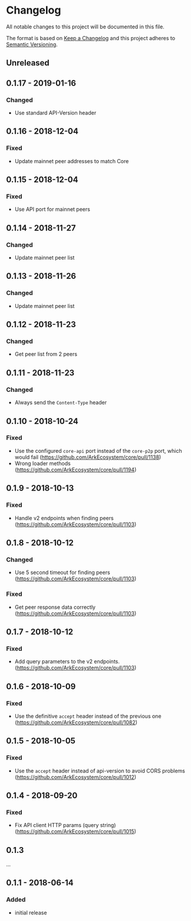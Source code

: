 # Changelog

All notable changes to this project will be documented in this file.

The format is based on [Keep a Changelog](http://keepachangelog.com/en/1.0.0/)
and this project adheres to [Semantic Versioning](http://semver.org/spec/v2.0.0.html).

## Unreleased

## 0.1.17 - 2019-01-16

### Changed
- Use standard API-Version header

## 0.1.16 - 2018-12-04

### Fixed
- Update mainnet peer addresses to match Core

## 0.1.15 - 2018-12-04

### Fixed
- Use API port for mainnet peers

## 0.1.14 - 2018-11-27

### Changed
- Update mainnet peer list

## 0.1.13 - 2018-11-26

### Changed
- Update mainnet peer list

## 0.1.12 - 2018-11-23

### Changed
- Get peer list from 2 peers

## 0.1.11 - 2018-11-23

### Changed
- Always send the `Content-Type` header

## 0.1.10 - 2018-10-24

### Fixed
- Use the configured `core-api` port instead of the `core-p2p` port, which would fail (https://github.com/ArkEcosystem/core/pull/1138)
- Wrong loader methods (https://github.com/ArkEcosystem/core/pull/1194)

## 0.1.9 - 2018-10-13

### Fixed
- Handle v2 endpoints when finding peers (https://github.com/ArkEcosystem/core/pull/1103)

## 0.1.8 - 2018-10-12

### Changed
- Use 5 second timeout for finding peers (https://github.com/ArkEcosystem/core/pull/1103)

### Fixed
- Get peer response data correctly (https://github.com/ArkEcosystem/core/pull/1103)

## 0.1.7 - 2018-10-12

### Fixed
- Add query parameters to the v2 endpoints.(https://github.com/ArkEcosystem/core/pull/1103)

## 0.1.6 - 2018-10-09

### Fixed
- Use the definitive `accept` header instead of the previous one (https://github.com/ArkEcosystem/core/pull/1082)

## 0.1.5 - 2018-10-05

### Fixed
- Use the `accept` header instead of api-version to avoid CORS problems (https://github.com/ArkEcosystem/core/pull/1012)

## 0.1.4 - 2018-09-20

### Fixed
- Fix API client HTTP params (query string) (https://github.com/ArkEcosystem/core/pull/1015)

## 0.1.3

...

## 0.1.1 - 2018-06-14

### Added
- initial release

